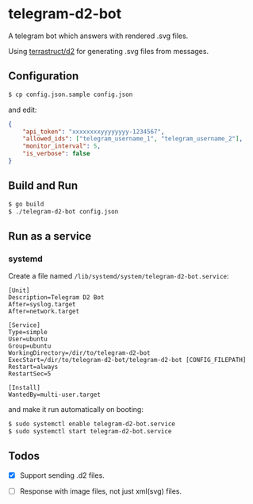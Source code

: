 # telegram-d2-bot

A telegram bot which answers with rendered .svg files.

Using [terrastruct/d2](https://github.com/terrastruct/d2) for generating .svg files from messages.

## Configuration

```bash
$ cp config.json.sample config.json
```

and edit:

```json
{
    "api_token": "xxxxxxxxyyyyyyyy-1234567",
    "allowed_ids": ["telegram_username_1", "telegram_username_2"],
    "monitor_interval": 5,
    "is_verbose": false
}
```

## Build and Run

```bash
$ go build
$ ./telegram-d2-bot config.json
```

## Run as a service

### systemd

Create a file named `/lib/systemd/system/telegram-d2-bot.service`:

```
[Unit]
Description=Telegram D2 Bot
After=syslog.target
After=network.target

[Service]
Type=simple
User=ubuntu
Group=ubuntu
WorkingDirectory=/dir/to/telegram-d2-bot
ExecStart=/dir/to/telegram-d2-bot/telegram-d2-bot [CONFIG_FILEPATH]
Restart=always
RestartSec=5

[Install]
WantedBy=multi-user.target
```

and make it run automatically on booting:

```bash
$ sudo systemctl enable telegram-d2-bot.service
$ sudo systemctl start telegram-d2-bot.service
```

## Todos

- [x] Support sending .d2 files.
- [ ] Response with image files, not just xml(svg) files.


